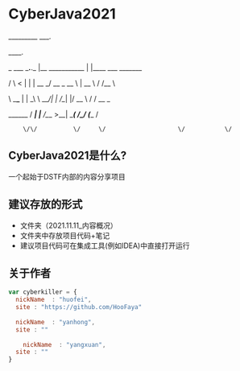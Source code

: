 # CyberJava2021
_________        ___.

____.                    


\_   ___ \___.__.\_ |__   ___________    |    |____ ___  _______   


/    \  \<   |  | | __ \_/ __ \_  __ \   |    \__  \\  \/ /\__  \  


\     \___\___  | | \_\ \  ___/|  | \/\__|    |/ __ \\   /  / __ \_


 \______  / ____| |___  /\___  >__|  \________(____  /\_/  (____  /
 
 
        \/\/          \/     \/                    \/           \/ 
## CyberJava2021是什么?
 一个起始于DSTF内部的内容分享项目
 
 
## 建议存放的形式


- 文件夹（2021.11.11_内容概况）
- 文件夹中存放项目代码+笔记
- 建议项目代码可在集成工具(例如IDEA)中直接打开运行

## 关于作者

```javascript
var cyberkiller = {
  nickName  : "huofei",
  site : "https://github.com/HooFaya"
  
  nickName  : "yanhong",
  site : ""
  
    nickName  : "yangxuan",
  site : ""
}
```

